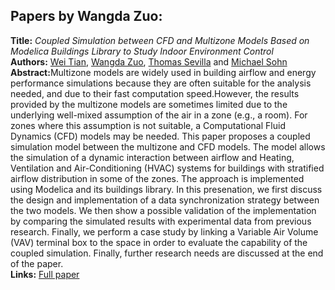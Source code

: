 <h2>Papers by Wangda Zuo:</h2>
<p>
<b>Title:</b> <i> Coupled Simulation between CFD and Multizone Models Based on Modelica Buildings Library to Study Indoor Environment Control </i> <br />
<b>Authors:</b> <a href="../authors/author_273.html">Wei Tian</a>, <a href="../authors/author_308.html">Wangda Zuo</a>, <a href="../authors/author_249.html">Thomas Sevilla</a> and <a href="../authors/author_253.html">Michael Sohn</a><br />
<b>Abstract:</b>Multizone models are widely used in building airflow and energy performance simulations because they are often suitable for the analysis needed, and due to their fast computation speed.However, the results provided by the multizone
models are sometimes limited due to the underlying well-mixed assumption of the air in a zone (e.g., a room). For zones where this assumption is not suitable, a Computational Fluid Dynamics (CFD) models may be needed. This paper proposes a coupled simulation model between the multizone and CFD models. The model allows the simulation of a dynamic interaction between airflow and Heating, Ventilation and Air-Conditioning (HVAC) systems for buildings with stratified airflow
distribution in some of the zones. The approach is implemented using Modelica and its buildings library. In this presenation, we first discuss the
design and implementation of a data synchronization strategy between the two
models. We then show a possible validation of the implementation by comparing the simulated results with experimental data from previous research. Finally, we perform a case study by linking a Variable Air Volume (VAV) terminal box to the space in order to evaluate the capability of the coupled simulation. Finally,
further research needs are discussed at the end of the paper.<br />
<b>Links:</b> <a href="../submissions/ecp1713255_TianZuoSevillaSohn.pdf">Full paper</a></p>